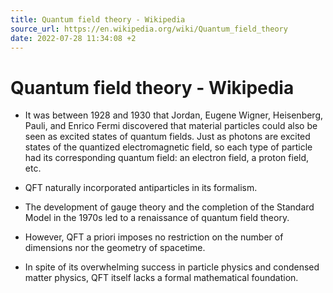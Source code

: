 ```yaml
---
title: Quantum field theory - Wikipedia
source_url: https://en.wikipedia.org/wiki/Quantum_field_theory
date: 2022-07-28 11:34:08 +2
---
```


# Quantum field theory - Wikipedia

- It was between 1928 and 1930 that Jordan, Eugene Wigner, Heisenberg, Pauli, and Enrico Fermi discovered that material particles could also be seen as excited states of quantum fields. Just as photons are excited states of the quantized electromagnetic field, so each type of particle had its corresponding quantum field: an electron field, a proton field, etc.

- QFT naturally incorporated antiparticles in its formalism.

- The development of gauge theory and the completion of the Standard Model in the 1970s led to a renaissance of quantum field theory.

- However, QFT a priori imposes no restriction on the number of dimensions nor the geometry of spacetime.

- In spite of its overwhelming success in particle physics and condensed matter physics, QFT itself lacks a formal mathematical foundation.
